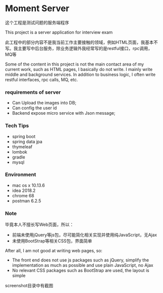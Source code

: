# Moment Server

这个工程是测试问题的服务端程序

This project is a server application for interview exam

此工程中的部分内容不是我当前工作主要接触的领域，例如HTML页面，我基本不写。我主要写中后台服务，除业务逻辑外我经常写的是restful接口，rpc调用，MQ等

Some of the content in this project is not the main contact area of my current work, such as HTML pages, I basically do not write. I mainly write middle and background services. In addition to business logic, I often write restful interfaces, rpc calls, MQ, etc.

### requirements of server

- Can Upload the images into DB;
- Can config the user id
- Backend expose micro service with Json message;

### Tech Tips
- spring boot
- spring data jpa
- thymeleaf
- lombok
- gradle
- mysql

### Environment
- mac os x 10.13.6
- idea 2018.2
- chrome 68
- postman 6.2.5

### Note
毕竟本人不擅长写Web页面，所以：
- 前端未使用jQuery等js包，尽可能简化相关实现并使用纯JavaScript，无Ajax
- 未使用BootStrap等相关CSS包，界面简单

After all, I am not good at writing web pages, so:
- The front end does not use js packages such as jQuery, simplify the implementation as much as possible and use plain JavaScript, no Ajax
- No relevant CSS packages such as BootStrap are used, the layout is simple

screenshot目录中有截图